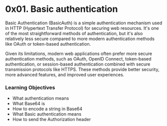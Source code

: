 # 0x01. Basic authentication

Basic Authentication (BasicAuth) is a simple authentication mechanism used in HTTP (Hypertext Transfer Protocol) for securing web resources. It's one of the most straightforward methods of authentication, but it's also relatively less secure compared to more modern authentication methods like OAuth or token-based authentication.

Given its limitations, modern web applications often prefer more secure authentication methods, such as OAuth, OpenID Connect, token-based authentication, or session-based authentication combined with secure transmission protocols like HTTPS. These methods provide better security, more advanced features, and improved user experiences.

### Learning Objectives

- What authentication means
- What Base64 is
- How to encode a string in Base64
- What Basic authentication means
- How to send the Authorization header
